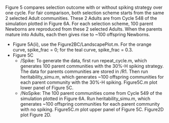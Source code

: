 Figure 5 compares selection outcome with or without spiking strategy over one cycle. For fair comparison, both selection scheme starts from the same 2 selected Adult communities. These 2 Adults are from Cycle 548 of the simulation plotted in Figure 6A. For each selection scheme, 100 parent Newborns are reproduced from these 2 selected Adults. When the parents mature into Adults, each then gives rise to ~100 offspring Newborns.
* Figure 5A(ii), use the Figure2BC/LandscapePlot.m. For the orange curve, spike_frac = 0; for the teal curve, spike_frac = 0.3.
* Figure 5C
  * /Spike: To generate the data, first run repeat_cycle.m, which generates 100 parent communities with the 30%-H spiking strategy. The data for parents communities are stored in /R1. Then run heritability_simu.m, which generates ~100 offspring communities for each parent community with the 30%-H spiking. Figure5C.m plot lower panel of Figure 5C.
  * /NoSpike: The 100 parent communities come from Cycle 549 of the simulation plotted in Figure 6A. Run heritability_simu.m, which generates ~100 offspring communities for each parent community with no spiking. Figure5C.m plot upper panel of Figure 5C. Figure2D plot Figure 2D.
